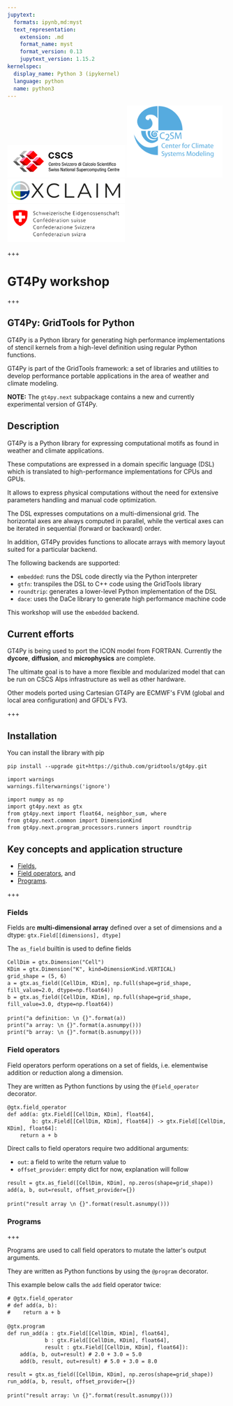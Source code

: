 ```yaml
---
jupytext:
  formats: ipynb,md:myst
  text_representation:
    extension: .md
    format_name: myst
    format_version: 0.13
    jupytext_version: 1.15.2
kernelspec:
  display_name: Python 3 (ipykernel)
  language: python
  name: python3
---
```


<img src="logos/cscs_logo.jpeg" alt="cscs" style="width:270px;"/> <img src="logos/c2sm_logo.gif" alt="c2sm" style="width:220px;"/>
<img src="logos/exclaim_logo.png" alt="exclaim" style="width:270px;"/> <img src="logos/mch_logo.svg" alt="mch" style="width:270px;"/>

+++

# GT4Py workshop

+++

## GT4Py: GridTools for Python

GT4Py is a Python library for generating high performance implementations of stencil kernels from a high-level definition using regular Python functions.

GT4Py is part of the GridTools framework: a set of libraries and utilities to develop performance portable applications in the area of weather and climate modeling.

**NOTE:** The `gt4py.next` subpackage contains a new and currently experimental version of GT4Py.

## Description

GT4Py is a Python library for expressing computational motifs as found in weather and climate applications. 

These computations are expressed in a domain specific language (DSL) which is translated to high-performance implementations for CPUs and GPUs.

It allows to express physical computations without the need for extensive parameters handling and manual code optimization.

The DSL expresses computations on a multi-dimensional grid. The horizontal axes are always computed in parallel, while the vertical axes can be iterated in sequential (forward or backward) order.

In addition, GT4Py provides functions to allocate arrays with memory layout suited for a particular backend.

The following backends are supported:
- `embedded`: runs the DSL code directly via the Python interpreter
- `gtfn`: transpiles the DSL to C++ code using the GridTools library
- `roundtrip`: generates a lower-level Python implementation of the DSL
- `dace`: uses the DaCe library to generate high performance machine code

This workshop will use the `embedded` backend.

## Current efforts

GT4Py is being used to port the ICON model from FORTRAN. Currently the **dycore**, **diffusion**, and **microphysics** are complete. 

The ultimate goal is to have a more flexible and modularized model that can be run on CSCS Alps infrastructure as well as other hardware.

Other models ported using Cartesian GT4Py are ECMWF's FVM (global and local area configuration) and GFDL's FV3.

+++

## Installation

You can install the library with pip

```
pip install --upgrade git+https://github.com/gridtools/gt4py.git
```

```{code-cell} ipython3
import warnings
warnings.filterwarnings('ignore')
```

```{code-cell} ipython3
import numpy as np
import gt4py.next as gtx
from gt4py.next import float64, neighbor_sum, where
from gt4py.next.common import DimensionKind
from gt4py.next.program_processors.runners import roundtrip
```

## Key concepts and application structure

- [Fields](#Fields),
- [Field operators](#Field-operators), and
- [Programs](#Programs).

+++

### Fields
Fields are **multi-dimensional array** defined over a set of dimensions and a dtype: `gtx.Field[[dimensions], dtype]`

The `as_field` builtin is used to define fields

```{code-cell} ipython3
CellDim = gtx.Dimension("Cell")
KDim = gtx.Dimension("K", kind=DimensionKind.VERTICAL)
grid_shape = (5, 6)
a = gtx.as_field([CellDim, KDim], np.full(shape=grid_shape, fill_value=2.0, dtype=np.float64))
b = gtx.as_field([CellDim, KDim], np.full(shape=grid_shape, fill_value=3.0, dtype=np.float64))

print("a definition: \n {}".format(a))
print("a array: \n {}".format(a.asnumpy()))
print("b array: \n {}".format(b.asnumpy()))
```

### Field operators

Field operators perform operations on a set of fields, i.e. elementwise addition or reduction along a dimension. 

They are written as Python functions by using the `@field_operator` decorator.

```{code-cell} ipython3
@gtx.field_operator
def add(a: gtx.Field[[CellDim, KDim], float64],
        b: gtx.Field[[CellDim, KDim], float64]) -> gtx.Field[[CellDim, KDim], float64]:
    return a + b
```

Direct calls to field operators require two additional arguments: 
- `out`: a field to write the return value to
- `offset_provider`: empty dict for now, explanation will follow

```{code-cell} ipython3
result = gtx.as_field([CellDim, KDim], np.zeros(shape=grid_shape))
add(a, b, out=result, offset_provider={})

print("result array \n {}".format(result.asnumpy()))
```

### Programs

+++

Programs are used to call field operators to mutate the latter's output arguments.

They are written as Python functions by using the `@program` decorator. 

This example below calls the `add` field operator twice:

```{code-cell} ipython3
# @gtx.field_operator
# def add(a, b):
#    return a + b

@gtx.program
def run_add(a : gtx.Field[[CellDim, KDim], float64],
            b : gtx.Field[[CellDim, KDim], float64],
            result : gtx.Field[[CellDim, KDim], float64]):
    add(a, b, out=result) # 2.0 + 3.0 = 5.0
    add(b, result, out=result) # 5.0 + 3.0 = 8.0
```

```{code-cell} ipython3
result = gtx.as_field([CellDim, KDim], np.zeros(shape=grid_shape))
run_add(a, b, result, offset_provider={})

print("result array: \n {}".format(result.asnumpy()))
```

```{code-cell} ipython3

```
